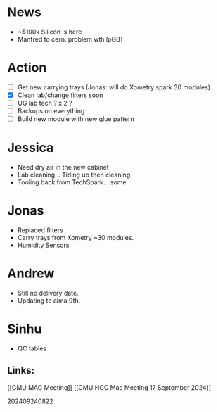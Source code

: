 
# News 
- ~$100k Silicon is here
- Manfred to cern: problem wth lpGBT

# Action 
- [ ] Get new carrying trays (Jonas: will do Xometry spark 30 modules)
- [x] Clean lab/change filters soon 
- [ ] UG lab tech ? x 2 ?
- [ ] Backups on everything
- [ ] Build new module with new glue pattern

# Jessica
- Need dry air in the new cabinet 
- Lab cleaning... Tiding up then cleaning
- Tooling back from TechSpark... some 

# Jonas
- Replaced filters
- Carry trays from Xometry ~30 modules.
- Humidity Sensors

# Andrew
- Still no delivery date.
- Updating to alma 9th.

# Sinhu
- QC tables


## Links: 
[[CMU MAC Meeting]]
[[CMU HGC Mac Meeting 17 September 2024]]

202409240822
